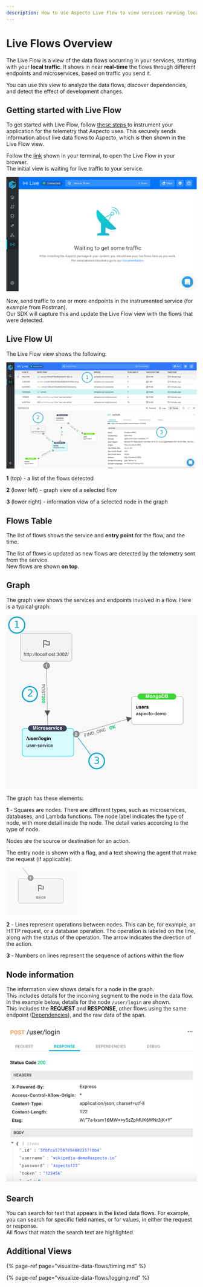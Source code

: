 ```yaml
---
description: How to use Aspecto Live Flow to view services running locally
---
```


# Live Flows Overview

The Live Flow is a view of the data flows occurring in your services, starting with your **local traffic**. It shows in near **real-time** the flows through different endpoints and microservices, based on traffic you send it.

You can use this view to analyze the data flows, discover dependencies, and detect the effect of development changes.

## Getting started with Live Flow

To get started with Live Flow, follow [these steps ](../install/#configuration)to instrument your application for the telemetry that Aspecto uses. This securely sends information about live data flows to Aspecto, which is then shown in the Live Flow view.

Follow the [link](https://docs.aspecto.io/v1/install#connected-mode) shown in your terminal, to open the Live Flow in your browser.  
The initial view is waiting for live traffic to your service.

![](../.gitbook/assets/liveflow.png)

Now, send traffic to one or more endpoints in the instrumented service \(for example from Postman\).   
Our SDK will capture this and update the Live Flow view with the flows that were detected.

## Live Flow UI

The Live Flow view shows the  following:

![](../.gitbook/assets/live-flows-ui-numbered%20%281%29.png)

**1** \(top\) - a list of the flows detected

**2** \(lower left\) - graph view of a selected flow  

**3** \(lower right\) - information view of a selected node in the graph

## Flows Table

The list of flows shows the service and **entry point** for the flow, and the time.

The list of flows is updated as new flows are detected by the telemetry sent from the service.  
New flows are shown **on top**.

## Graph

The graph view shows the services and endpoints involved in a flow. Here is a typical graph:

![](../.gitbook/assets/explain-graph.png)

The graph has these elements:

**1** - Squares are nodes. There are different types, such as microservices, databases, and Lambda functions. The node label indicates the type of node, with more detail inside the node. The detail varies according to the type of node.

Nodes are the source or destination for an action. 

The entry node is shown with a flag, and a text showing the agent that make the request \(if applicable\):

![](../.gitbook/assets/graph-endpoint.png)

**2** - Lines represent operations between nodes. This can be, for example, an HTTP request, or a database operation. The operation is labeled on the line, along with the status of the operation. The arrow indicates the direction of the action.

**3** - Numbers on lines represent the sequence of actions within the flow 

## Node information

The information view shows details for a node in the graph.   
This includes details for the incoming segment to the node in the data flow.   
In the example below, details for the node `/user/login` are shown.   
This includes the **REQUEST** and **RESPONSE**, other flows using the same endpoint \([Dependencies](live-flow-production/dependencies.md)\), and the raw data of the span.

![](../.gitbook/assets/image%20%285%29.png)

## Search

You can search for text that appears in the listed data flows. For example, you can search for specific field names, or for values, in either the request or response.   
All flows that match the search text are highlighted.

## Additional Views

{% page-ref page="visualize-data-flows/timing.md" %}

{% page-ref page="visualize-data-flows/logging.md" %}

### 

